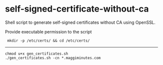 # self-signed-certificate-without-ca
Shell script to generate self-signed certificates without CA using OpenSSL.

Provide executable permission to the script

     mkdir -p /etc/certs/ && cd /etc/certs/

--------

    chmod u+x gen_certificates.sh
    ./gen_certificates.sh -cn *.maggiminutes.com
